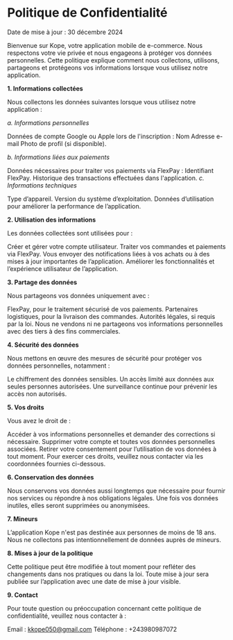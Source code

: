# Politique de Confidentialité

Date de mise à jour : 30 décembre 2024

Bienvenue sur Kope, votre application mobile de e-commerce. Nous respectons votre vie privée et nous engageons à protéger vos données personnelles. Cette politique explique comment nous collectons, utilisons, partageons et protégeons vos informations lorsque vous utilisez notre application.

**1. Informations collectées**

Nous collectons les données suivantes lorsque vous utilisez notre application :

*a. Informations personnelles*

Données de compte Google ou Apple lors de l'inscription :
Nom
Adresse e-mail
Photo de profil (si disponible).

*b. Informations liées aux paiements*

Données nécessaires pour traiter vos paiements via FlexPay :
Identifiant FlexPay.
Historique des transactions effectuées dans l'application.
*c. Informations techniques*

Type d’appareil.
Version du système d’exploitation.
Données d’utilisation pour améliorer la performance de l’application.

**2. Utilisation des informations**

Les données collectées sont utilisées pour :

Créer et gérer votre compte utilisateur.
Traiter vos commandes et paiements via FlexPay.
Vous envoyer des notifications liées à vos achats ou à des mises à jour importantes de l’application.
Améliorer les fonctionnalités et l’expérience utilisateur de l’application.

**3. Partage des données**

Nous partageons vos données uniquement avec :

FlexPay, pour le traitement sécurisé de vos paiements.
Partenaires logistiques, pour la livraison des commandes.
Autorités légales, si requis par la loi.
Nous ne vendons ni ne partageons vos informations personnelles avec des tiers à des fins commerciales.

**4. Sécurité des données**

Nous mettons en œuvre des mesures de sécurité pour protéger vos données personnelles, notamment :

Le chiffrement des données sensibles.
Un accès limité aux données aux seules personnes autorisées.
Une surveillance continue pour prévenir les accès non autorisés.

**5. Vos droits**

Vous avez le droit de :

Accéder à vos informations personnelles et demander des corrections si nécessaire.
Supprimer votre compte et toutes vos données personnelles associées.
Retirer votre consentement pour l’utilisation de vos données à tout moment.
Pour exercer ces droits, veuillez nous contacter via les coordonnées fournies ci-dessous.

**6. Conservation des données**

Nous conservons vos données aussi longtemps que nécessaire pour fournir nos services ou répondre à nos obligations légales. Une fois vos données inutiles, elles seront supprimées ou anonymisées.

**7. Mineurs**

L’application Kope n'est pas destinée aux personnes de moins de 18 ans. Nous ne collectons pas intentionnellement de données auprès de mineurs.

**8. Mises à jour de la politique**

Cette politique peut être modifiée à tout moment pour refléter des changements dans nos pratiques ou dans la loi. Toute mise à jour sera publiée sur l’application avec une date de mise à jour visible.

**9. Contact**

Pour toute question ou préoccupation concernant cette politique de confidentialité, veuillez nous contacter à :

Email : kkope050@gmail.com
Téléphone : +243980987072
